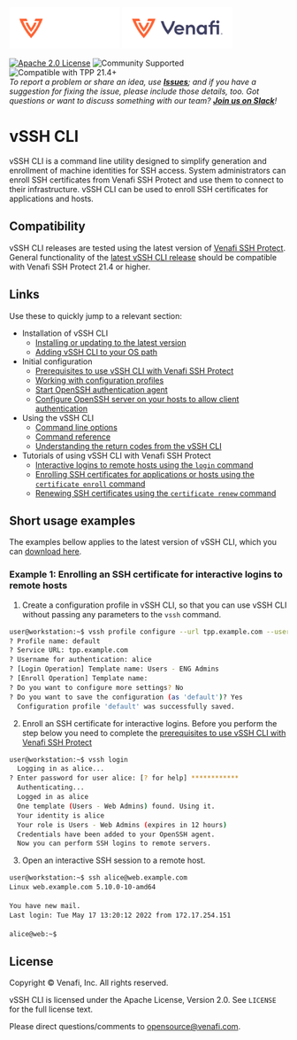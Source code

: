 <!-- HEADER BEGIN-->
<img src="https://raw.githubusercontent.com/Venafi/vssh-cli/master/.github/images/Venafi_LOGO_OrangeWhite_rgb_f.svg#gh-dark-mode-only" width="200px">
<img src="https://raw.githubusercontent.com/Venafi/vssh-cli/master/.github/images/Venafi_LOGO_OrangeIndigo_rgb_f.svg#gh-light-mode-only" width="200px">

[![Apache 2.0 License](https://img.shields.io/badge/License-Apache%202.0-blue.svg)](https://opensource.org/licenses/Apache-2.0)
![Community Supported](https://img.shields.io/badge/Support%20Level-Community-brightgreen)
![Compatible with TPP 21.4+](https://img.shields.io/badge/Compatibility-TPP%2021.4+-f9a90c)  
_To report a problem or share an idea, use **[Issues](../../../issues)**; and if you have a suggestion for fixing the issue, please include those details, too.
Got questions or want to discuss something with our team? **[Join us on Slack](https://join.slack.com/t/venafi-integrations/shared_invite/zt-i8fwc379-kDJlmzU8OiIQOJFSwiA~dg)**!_
<!-- HEADER END-->

# vSSH CLI
vSSH CLI is a command line utility designed to simplify generation and enrollment of machine identities for SSH access. System administrators can enroll SSH certificates from Venafi SSH Protect and use them to connect to their infrastructure. vSSH CLI can be used to enroll SSH certificates for applications and hosts.

## Compatibility
vSSH CLI releases are tested using the latest version of [Venafi SSH Protect](https://www.venafi.com/platform/ssh-protect).  General functionality of the
[latest vSSH CLI release](../releases/latest) should be compatible with Venafi SSH Protect 21.4 or higher.

## Links
Use these to quickly jump to a relevant section:
- Installation of vSSH CLI
    - [Installing or updating to the latest version](../../../wiki/Installing-or-updating-to-the-latest-version)
    - [Adding vSSH CLI to your OS path](../../../wiki/Adding-the-vSSH-CLI-to-your-path)
- Initial configuration
    - [Prerequisites to use vSSH CLI with Venafi SSH Protect](../../../wiki/Prerequisites-to-use-vSSH-CLI-with-Venafi-SSH-Protect)
    - [Working with configuration profiles](../../../wiki/Working-with-configuration-profiles)
    - [Start OpenSSH authentication agent](../../../wiki/OpenSSH-authentication-agent)
    - [Configure OpenSSH server on your hosts to allow client authentication](../../../wiki/Configure-OpenSSH-server-for-client-authentication)
- Using the vSSH CLI
    - [Command line options](../../../wiki/Command-line-options)
    - [Command reference](../../../wiki/Command-reference)
    - [Understanding the return codes from the vSSH CLI](../../../wiki/Understanding-return-codes-from-the-vSSH-CLI)
 - Tutorials of using vSSH CLI with Venafi SSH Protect
    - [Interactive logins to remote hosts using the `login` command](../../../wiki/Enrolling-SSH-certificates-for-interactive-logins-to-remote-hosts)
    - [Enrolling SSH certificates for applications or hosts using the `certificate enroll` command](../../../wiki/Enrolling-an-SSH-certificate-for-an-application-or-host)
    - [Renewing SSH certificates using the `certificate renew` command](../../../wiki/Renewing-an-SSH-certificate)

## Short usage examples
The examples bellow applies to the latest version of vSSH CLI, which you can [download here](../../../releases/latest).

### Example 1: Enrolling an SSH certificate for interactive logins to remote hosts
1. Create a configuration profile in vSSH CLI, so that you can use vSSH CLI without passing any parameters to the `vssh` command.
```bash
user@workstation:~$ vssh profile configure --url tpp.example.com --user alice --template-login "Users - Web Admins"
? Profile name: default
? Service URL: tpp.example.com
? Username for authentication: alice
? [Login Operation] Template name: Users - ENG Admins
? [Enroll Operation] Template name: 
? Do you want to configure more settings? No
? Do you want to save the configuration (as 'default')? Yes
  Configuration profile 'default' was successfully saved.
```

2. Enroll an SSH certificate for interactive logins. Before you perform the step below you need to complete the [prerequisites to use vSSH CLI with Venafi SSH Protect](../../../wiki/Prerequisites-to-use-vSSH-CLI-with-Venafi-SSH-Protect)
```bash
user@workstation:~$ vssh login
  Logging in as alice...              
? Enter password for user alice: [? for help] ************
  Authenticating...
  Logged in as alice                            
  One template (Users - Web Admins) found. Using it.    
  Your identity is alice            
  Your role is Users - Web Admins (expires in 12 hours) 
  Credentials have been added to your OpenSSH agent. 
  Now you can perform SSH logins to remote servers.
```

3. Open an interactive SSH session to a remote host.
```bash
user@workstation:~$ ssh alice@web.example.com
Linux web.example.com 5.10.0-10-amd64

You have new mail.
Last login: Tue May 17 13:20:12 2022 from 172.17.254.151

alice@web:~$ 
```

## License

Copyright &copy; Venafi, Inc. All rights reserved.

vSSH CLI is licensed under the Apache License, Version 2.0. See `LICENSE` for the full license text.

Please direct questions/comments to opensource@venafi.com.